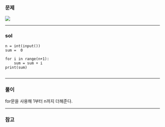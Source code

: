 ### 문제

![](https://images.velog.io/images/chestnut1044/post/e1a7e7f8-12a4-4945-8d8c-2d7b9d993926/image.png)


---

### sol

```
n = int(input())
sum =  0

for i in range(n+1):
    sum = sum + i
print(sum)


```
---
### 풀이

for문을 사용해 1부터 n까지 더해준다.

---

### 참고